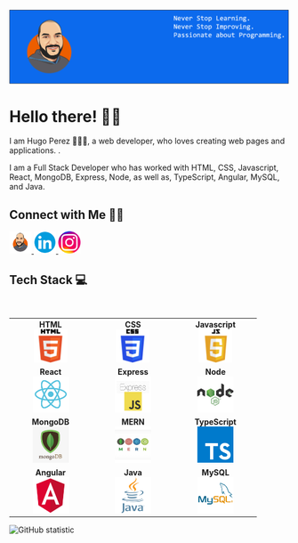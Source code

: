 [![MastHead](https://github.com/hugohp19/hugohp19/blob/main/images/Banner.png)](http://www.hugoperezwebdev.com)

# Hello there! 👋🏻

I am Hugo Perez 🙋🏻‍♂️, a web developer, who loves creating web pages and applications. .

I am a Full Stack Developer who has worked with HTML, CSS, Javascript, React, MongoDB, Express, Node, as well as, TypeScript, Angular, MySQL, and Java.

## Connect with Me 🤝🏻
<p>
  <a href="http://www.hugoperezwebdev.com" title="Redirect to homepage">
  <img width='40px' src='https://github.com/hugohp19/hugohp19/blob/main/images/WebPage.png'>
  </a>

  <a href="https://www.linkedin.com/in/hugo-perez-05400516a/" title="Redirect to homepage">
  <img width='40px' src='https://github.com/hugohp19/hugohp19/blob/main/images/linkedin.png'>
  </a>

  <a href="https://www.instagram.com/thecodingrookie/" title="Redirect to homepage">
  <img width='40px' src='https://github.com/hugohp19/hugohp19/blob/main/images/instagram.png'>
  </a>
</p>

## Tech Stack :computer:

<br>
<table>
<tbody>
 <tr>
<td align="center" width="20%">
<span><b><center>HTML</center></b></span> 
<img height=60px src="https://github.com/hugohp19/hugohp19/blob/main/images/HTML.svg"> 
</td>

<td align="center" width="20%">
<span><b><center>CSS</center></b></span> 
<img height=60px src="https://github.com/hugohp19/hugohp19/blob/main/images/CSSLogo.svg"> 
</td>

<td align="center" width="20%">
<span><b><center>Javascript</center></b></span> 
<img height=60px src="https://github.com/hugohp19/hugohp19/blob/main/images/JavaScriptLogo.svg"> 
</td>
</tr>

<tr>
<td align="center" width="20%">
<span><b><center>React</center></b></span> 
<img height=65px src="https://github.com/hugohp19/hugohp19/blob/main/images/ReactLogo.svg"> 
</td>

<td align="center" width="20%">
<span><b><center>Express</center></b></span> 
<img height=65px src="https://github.com/hugohp19/hugohp19/blob/main/images/expressLogo.svg"> 
</td>

<td align="center" width="20%">
<span><b><center>Node</center></b></span> 
<img height=65px src="https://github.com/hugohp19/hugohp19/blob/main/images/nodeLogo.svg"> 
</td>
</tr>

<tr>
<td align="center" width="20%">
<span><b><center>MongoDB</center></b></span> 
<img height=65px src="https://github.com/hugohp19/hugohp19/blob/main/images/MongoDBLogo.svg"> 
</td>


<td align="center" width="20%">
<span><b><center>MERN</center></b></span> 
<img height=65px src="https://github.com/hugohp19/hugohp19/blob/main/images/mernStackLogo.svg"> 
</td>

<td align="center" width="20%">
<span><b><center>TypeScript</center></b></span> 
<img height=65px src="https://github.com/hugohp19/hugohp19/blob/main/images/typescriptLogo.svg"> 
</td>
</tr>

<tr>
<td align="center" width="20%">
<span><b><center>Angular</center></b></span> 
<img height=65px src="https://github.com/hugohp19/hugohp19/blob/main/images/angularLogo.svg"> 
</td>


<td align="center" width="20%">
<span><b><center>Java</center></b></span> 
<img height=65px src="https://github.com/hugohp19/hugohp19/blob/main/images/javaLogo.svg"> 
</td>

<td align="center" width="20%">
<span><b><center>MySQL</center></b></span> 
<img height=65px src="https://github.com/hugohp19/hugohp19/blob/main/images/mySQLLogo.svg"> 
</td>
</tr>
</tbody>
</table>


![GitHub statistic](https://github-readme-stats.vercel.app/api?username=hugohp19&show_icons=true)
